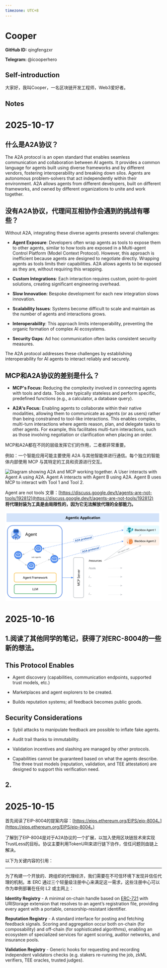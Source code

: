 ```yaml
---
timezone: UTC+8
---
```


# Cooper

**GitHub ID:** qingfengzxr

**Telegram:** @icooperhero

## Self-introduction

大家好，我叫Cooper，一名区块链开发工程师，Web3爱好者。

## Notes
<!-- Content_START -->
# 2025-10-17
<!-- DAILY_CHECKIN_2025-10-17_START -->
## 什么是A2A协议？

The A2A protocol is an open standard that enables seamless communication and collaboration between AI agents. It provides a common language for agents built using diverse frameworks and by different vendors, fostering interoperability and breaking down silos. Agents are autonomous problem-solvers that act independently within their environment. A2A allows agents from different developers, built on different frameworks, and owned by different organizations to unite and work together.

## 没有A2A协议，代理间互相协作会遇到的挑战有哪些？

Without A2A, integrating these diverse agents presents several challenges:

-   **Agent Exposure**: Developers often wrap agents as tools to expose them to other agents, similar to how tools are exposed in a Multi-agent Control Platform (Model Context Protocol). However, this approach is inefficient because agents are designed to negotiate directly. Wrapping agents as tools limits their capabilities. A2A allows agents to be exposed as they are, without requiring this wrapping.
    
-   **Custom Integrations**: Each interaction requires custom, point-to-point solutions, creating significant engineering overhead.
    
-   **Slow Innovation**: Bespoke development for each new integration slows innovation.
    
-   **Scalability Issues**: Systems become difficult to scale and maintain as the number of agents and interactions grows.
    
-   **Interoperability**: This approach limits interoperability, preventing the organic formation of complex AI ecosystems.
    
-   **Security Gaps**: Ad hoc communication often lacks consistent security measures.
    

The A2A protocol addresses these challenges by establishing interoperability for AI agents to interact reliably and securely.

## MCP和A2A协议的差别是什么？

-   **MCP's Focus:** Reducing the complexity involved in connecting agents with tools and data. Tools are typically stateless and perform specific, predefined functions (e.g., a calculator, a database query).
    
-   **A2A's Focus:** Enabling agents to collaborate within their native modalities, allowing them to communicate as agents (or as users) rather than being constrained to tool-like interactions. This enables complex, multi-turn interactions where agents reason, plan, and delegate tasks to other agents. For example, this facilitates multi-turn interactions, such as those involving negotiation or clarification when placing an order.
    

MCP和A2A都在不同的层级发挥它们的作用，二者都非常重要。

例如：一个智能应用可能主要使用 A2A 与其他智能体进行通信。每个独立的智能体内部使用 MCP 与其特定的工具和资源进行交互。

![Diagram showing A2A and MCP working together. A User interacts with Agent A using A2A. Agent A interacts with Agent B using A2A. Agent B uses MCP to interact with Tool 1 and Tool 2.](https://a2a-protocol.org/latest/assets/a2a-mcp.png)

Agent are not tools 文章：[https://discuss.google.dev/t/agents-are-not-tools/192812](https://discuss.google.dev/t/agents-are-not-tools/192812)  
**将代理封装为工具是由局限性的，因为它无法解放代理的全部能力。**

![image.png](https://raw.githubusercontent.com/IntensiveCoLearning/trustless-agents/main/assets/qingfengzxr/images/2025-10-17-1760671157255-image.png)
<!-- DAILY_CHECKIN_2025-10-17_END -->

# 2025-10-16
<!-- DAILY_CHECKIN_2025-10-16_START -->

## 1.阅读了其他同学的笔记，获得了对ERC-8004的一些新的想法。

## **This Protocol Enables**

-   Agent discovery (capabilities, communication endpoints, supported trust models, etc.)
    
-   Marketplaces and agent explorers to be created.
    
-   Builds reputation systems; all feedback becomes public goods.
    

## **Security Considerations**

-   Sybil attacks to manipulate feedback are possible to inflate fake agents.
    
-   Audit trail thanks to immutability.
    
-   Validation incentives and slashing are managed by other protocols.
    
-   Capabilities cannot be guaranteed based on what the agents describe. The three trust models (reputation, validation, and TEE attestation) are designed to support this verification need.
    

## 2.
<!-- DAILY_CHECKIN_2025-10-16_END -->

# 2025-10-15
<!-- DAILY_CHECKIN_2025-10-15_START -->


首先阅读了EIP-8004的提案内容：[https://eips.ethereum.org/EIPS/eip-8004。](https://eips.ethereum.org/EIPS/eip-8004。)

了解到了EIP-8004是对于A2A协议的一个扩展，以加入使用区块链技术来实现TrustLess的目标。协议主要利用TokenURI来进行链下协作，信任问题则由链上解决。

以下为关键内容的引用：

* * *

为了构建一个开放的、跨组织的代理经济，我们需要在不可信环境下发现并信任代理的机制。本 ERC 通过三个轻量级注册中心来满足这一需求，这些注册中心可以作为单例部署在任何 L2 或主网上：

**Identity Registry** - A minimal on-chain handle based on [ERC-721](https://eips.ethereum.org/EIPS/eip-721) with URIStorage extension that resolves to an agent’s registration file, providing every agent with a portable, censorship-resistant identifier.

**Reputation Registry** - A standard interface for posting and fetching feedback signals. Scoring and aggregation occur both on-chain (for composability) and off-chain (for sophisticated algorithms), enabling an ecosystem of specialized services for agent scoring, auditor networks, and insurance pools.

**Validation Registry** - Generic hooks for requesting and recording independent validators checks (e.g. stakers re-running the job, zkML verifiers, TEE oracles, trusted judges).
<!-- DAILY_CHECKIN_2025-10-15_END -->
<!-- Content_END -->
